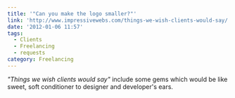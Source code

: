 ```yaml
---
title: '"Can you make the logo smaller?"'
link: 'http://www.impressivewebs.com/things-we-wish-clients-would-say/'
date: '2012-01-06 11:57'
tags:
  - Clients
  - Freelancing
  - requests
category: Freelancing
---
```


_"Things we wish clients would say"_ include some gems which would be like sweet, soft conditioner to designer and developer's ears.
